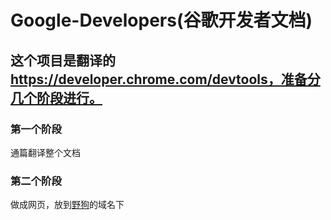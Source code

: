 # Google-Developers(谷歌开发者文档)

## 这个项目是翻译的 https://developer.chrome.com/devtools，准备分几个阶段进行。

### 第一个阶段

通篇翻译整个文档

### 第二个阶段

做成网页，放到[野狗](https://www.wilddog.com/)的域名下

